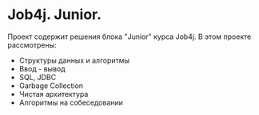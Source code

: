 # Job4j. Junior.
Проект содержит решения блока "Junior" курса Job4j.
В этом проекте рассмотрены:
- Структуры данных и алгоритмы
- Ввод - вывод
- SQL, JDBC
- Garbage Collection
- Чистая архитектура
- Алгоритмы на собеседовании